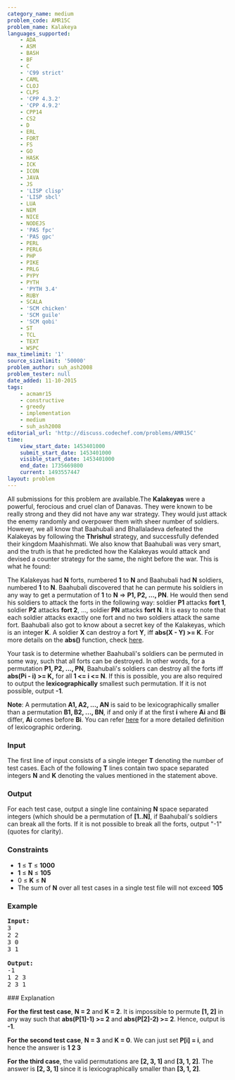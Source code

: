 ```yaml
---
category_name: medium
problem_code: AMR15C
problem_name: Kalakeya
languages_supported:
    - ADA
    - ASM
    - BASH
    - BF
    - C
    - 'C99 strict'
    - CAML
    - CLOJ
    - CLPS
    - 'CPP 4.3.2'
    - 'CPP 4.9.2'
    - CPP14
    - CS2
    - D
    - ERL
    - FORT
    - FS
    - GO
    - HASK
    - ICK
    - ICON
    - JAVA
    - JS
    - 'LISP clisp'
    - 'LISP sbcl'
    - LUA
    - NEM
    - NICE
    - NODEJS
    - 'PAS fpc'
    - 'PAS gpc'
    - PERL
    - PERL6
    - PHP
    - PIKE
    - PRLG
    - PYPY
    - PYTH
    - 'PYTH 3.4'
    - RUBY
    - SCALA
    - 'SCM chicken'
    - 'SCM guile'
    - 'SCM qobi'
    - ST
    - TCL
    - TEXT
    - WSPC
max_timelimit: '1'
source_sizelimit: '50000'
problem_author: suh_ash2008
problem_tester: null
date_added: 11-10-2015
tags:
    - acmamr15
    - constructive
    - greedy
    - implementation
    - medium
    - suh_ash2008
editorial_url: 'http://discuss.codechef.com/problems/AMR15C'
time:
    view_start_date: 1453401000
    submit_start_date: 1453401000
    visible_start_date: 1453401000
    end_date: 1735669800
    current: 1493557447
layout: problem
---
```

All submissions for this problem are available.The **Kalakeyas** were a powerful, ferocious and cruel clan of Danavas. They were known to be really strong and they did not have any war strategy. They would just attack the enemy randomly and overpower them with sheer number of soldiers. However, we all know that Baahubali and Bhallaladeva defeated the Kalakeyas by following the **Thrishul** strategy, and successfully defended their kingdom Maahishmati. We also know that Baahubali was very smart, and the truth is that he predicted how the Kalakeyas would attack and devised a counter strategy for the same, the night before the war. This is what he found:

The Kalakeyas had **N** forts, numbered **1** to **N** and Baahubali had **N** soldiers, numbered **1** to **N**. Baahubali discovered that he can permute his soldiers in any way to get a permutation of **1** to **N** => **P1, P2, ..., PN**. He would then send his soldiers to attack the forts in the following way: soldier **P1** attacks **fort 1**, soldier **P2** attacks **fort 2**, ..., soldier **PN** attacks **fort N**. It is easy to note that each soldier attacks exactly one fort and no two soldiers attack the same fort. Baahubali also got to know about a secret key of the Kalakeyas, which is an integer **K**. A soldier **X** can destroy a fort **Y**, iff **abs(X - Y) >= K**. For more details on the **abs()** function, check [here](https://en.wikipedia.org/wiki/Absolute_value).

Your task is to determine whether Baahubali's soldiers can be permuted in some way, such that all forts can be destroyed. In other words, for a permutation **P1, P2, ..., PN**, Baahubali's soldiers can destroy all the forts iff **abs(Pi - i) >= K,** for all **1 <= i <= N**. If this is possible, you are also required to output the **lexicographically** smallest such permutation. If it is not possible, output **-1**.

**Note**: A permutation **A1, A2, ..., AN** is said to be lexicographically smaller than a permutation **B1, B2, ..., BN**, if and only if at the first **i** where **Ai** and **Bi** differ, **Ai** comes before **Bi**. You can refer [here](https://en.wikipedia.org/wiki/Lexicographical_order) for a more detailed definition of lexicographic ordering.

### Input

The first line of input consists of a single integer **T** denoting the number of test cases. Each of the following **T** lines contain two space separated integers **N** and **K** denoting the values mentioned in the statement above.

### Output

For each test case, output a single line containing **N** space separated integers (which should be a permutation of **\[1..N\]**, if Baahubali's soldiers can break all the forts. If it is not possible to break all the forts, output "-1" (quotes for clarity).

### Constraints

- **1** ≤ **T** ≤ **1000**
- **1** ≤ **N** ≤ **105**
- 0 ≤ **K** ≤ **N**
- The sum of **N** over all test cases in a single test file will not exceed **105**

### Example

<pre><b>Input:</b>
3
2 2
3 0
3 1

<b>Output:</b>
-1
1 2 3
2 3 1
</pre>### Explanation

**For the first test case**, **N = 2** and **K = 2**. It is impossible to permute **\[1, 2\]** in any way such that **abs(P\[1\]-1) >= 2** and **abs(P\[2\]-2) >= 2**. Hence, output is **-1**.

**For the second test case**, **N = 3** and **K = 0**. We can just set **P\[i\] = i**, and hence the answer is **1 2 3**

**For the third case**, the valid permutations are **\[2, 3, 1\]** and **\[3, 1, 2\]**. The answer is **\[2, 3, 1\]** since it is lexicographically smaller than **\[3, 1, 2\]**.
